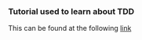 ### Tutorial used to learn about TDD

This can be found at the following [link](http://jrsinclair.com/articles/2016/gentle-introduction-to-javascript-tdd-intro/)
